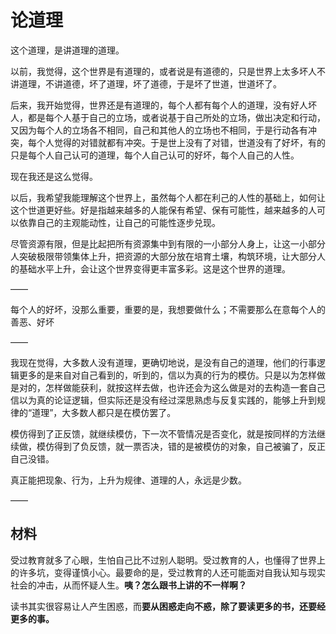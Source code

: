 # 论道理

这个道理，是讲道理的道理。

以前，我觉得，这个世界是有道理的，或者说是有道德的，只是世界上太多坏人不讲道理，不讲道德，坏了道理，坏了道德，于是坏了世道，世道坏了。

后来，我开始觉得，世界还是有道理的，每个人都有每个人的道理，没有好人坏人，都是每个人基于自己的立场，或者说基于自己所处的立场，做出决定和行动，又因为每个人的立场各不相同，自己和其他人的立场也不相同，于是行动各有冲突，每个人觉得的对错就都有冲突。于是世上没有了对错，世道没有了好坏，有的只是每个人自己认可的道理，每个人自己认可的好坏，每个人自己的人性。

现在我还是这么觉得。

以后，我希望我能理解这个世界上，虽然每个人都在利己的人性的基础上，如何让这个世道更好些。好是指越来越多的人能保有希望、保有可能性，越来越多的人可以依靠自己的主观能动性，让自己的可能性逐步兑现。

尽管资源有限，但是比起把所有资源集中到有限的一小部分人身上，让这一小部分人突破极限带领集体上升，把资源的大部分放在培育土壤，构筑环境，让大部分人的基础水平上升，会让这个世界变得更丰富多彩。这是这个世界的道理。

——

每个人的好坏，没那么重要，重要的是，我想要做什么；不需要那么在意每个人的善恶、好坏

——

我现在觉得，大多数人没有道理，更确切地说，是没有自己的道理，他们的行事逻辑更多的是来自对自己看到的，听到的，信以为真的行为的模仿。只是以为怎样做是对的，怎样做能获利，就按这样去做，也许还会为这么做是对的去构造一套自己信以为真的论证逻辑，但实际还是没有经过深思熟虑与反复实践的，能够上升到规律的“道理”，大多数人都只是在模仿罢了。

模仿得到了正反馈，就继续模仿，下一次不管情况是否变化，就是按同样的方法继续做，模仿得到了负反馈，就一票否决，错的是被模仿的对象，自己被骗了，反正自己没错。

真正能把现象、行为，上升为规律、道理的人，永远是少数。

——



## 材料

受过教育就多了心眼，生怕自己比不过别人聪明。受过教育的人，也懂得了世界上的许多坑，变得谨慎小心。最要命的是，受过教育的人还可能面对自我认知与现实社会的冲击，从而怀疑人生。**咦？怎么跟书上讲的不一样啊？**

读书其实很容易让人产生困惑，而**要从困惑走向不惑，除了要读更多的书，还要经更多的事。**

